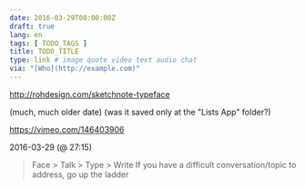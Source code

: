 ```yaml
---
date: 2016-03-29T00:00:00Z
draft: true
lang: en
tags: [ TODO_TAGS ]
title: TODO_TITLE
type: link # image quote video text audio chat
via: "[Who](http://example.com)"
---
```


<http://rohdesign.com/sketchnote-typeface>

(much, much older date)
(was it saved only at the "Lists App" folder?)


<https://vimeo.com/146403906>

2016-03-29
(@ 27:15)
> Face > Talk > Type > Write
> If you have a difficult conversation/topic to address, go up the ladder



